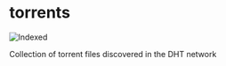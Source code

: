 torrents 
========
![Indexed](https://img.shields.io/badge/indexed-134857-blue)

Collection of torrent files discovered in the DHT network
